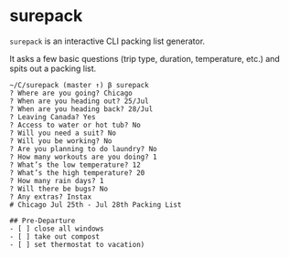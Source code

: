 # surepack

`surepack` is an interactive CLI packing list generator.

It asks a few basic questions (trip type, duration, temperature, etc.) and spits out a packing list.

```
~/C/surepack (master ↑) β surepack
? Where are you going? Chicago
? When are you heading out? 25/Jul
? When are you heading back? 28/Jul
? Leaving Canada? Yes
? Access to water or hot tub? No
? Will you need a suit? No
? Will you be working? No
? Are you planning to do laundry? No
? How many workouts are you doing? 1
? What’s the low temperature? 12
? What’s the high temperature? 20
? How many rain days? 1
? Will there be bugs? No
? Any extras? Instax
# Chicago Jul 25th - Jul 28th Packing List

## Pre-Departure
- [ ] close all windows
- [ ] take out compost
- [ ] set thermostat to vacation)
```
